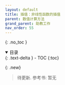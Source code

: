 ```yaml
---
layout: default
title: 插值：非线性函数的插值
parent: 数值计算方法
grand_parent: 助教工作
nav_order: 55
---
```


{: .no_toc }

<details open markdown="block">
  <summary>
    目录
  </summary>
  {: .text-delta }
- TOC
{:toc}
</details>

{: .new}
> 待更新. 参考书: 暂无

